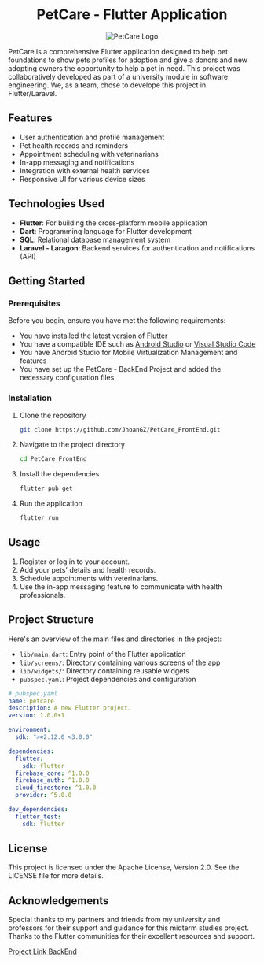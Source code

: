 
<h1 align="center"><strong>PetCare - Flutter Application</strong></h1>


<p align="center">
  <img src="https://github.com/JhoanGZ/PetCare_FrontEnd/blob/main/assets/images/logo_petcare.png?raw=true" alt="PetCare Logo" />
</p>


PetCare is a comprehensive Flutter application designed to help pet foundations to show pets profiles for adoption and give a donors and new adopting owners the opportunity to help a pet in need. 
This project was collaboratively developed as part of a university module in software engineering. 
We, as a team, chose to develope this project in Flutter/Laravel.

## Features

- User authentication and profile management
- Pet health records and reminders
- Appointment scheduling with veterinarians
- In-app messaging and notifications
- Integration with external health services
- Responsive UI for various device sizes

## Technologies Used

- **Flutter**: For building the cross-platform mobile application
- **Dart**: Programming language for Flutter development
- **SQL**: Relational database management system
- **Laravel - Laragon**: Backend services for authentication and notifications (API)

## Getting Started

### Prerequisites

Before you begin, ensure you have met the following requirements:

- You have installed the latest version of [Flutter](https://flutter.dev/docs/get-started/install)
- You have a compatible IDE such as [Android Studio](https://developer.android.com/studio) or [Visual Studio Code](https://code.visualstudio.com/)
- You have Android Studio for Mobile Virtualization Management and features
- You have set up the PetCare - BackEnd Project and added the necessary configuration files

### Installation

1. Clone the repository

    ```sh
    git clone https://github.com/JhoanGZ/PetCare_FrontEnd.git
    ```

2. Navigate to the project directory

    ```sh
    cd PetCare_FrontEnd
    ```

3. Install the dependencies

    ```sh
    flutter pub get
    ```

4. Run the application

    ```sh
    flutter run
    ```

## Usage

1. Register or log in to your account.
2. Add your pets' details and health records.
3. Schedule appointments with veterinarians.
4. Use the in-app messaging feature to communicate with health professionals.

## Project Structure

Here's an overview of the main files and directories in the project:

- `lib/main.dart`: Entry point of the Flutter application
- `lib/screens/`: Directory containing various screens of the app
- `lib/widgets/`: Directory containing reusable widgets
- `pubspec.yaml`: Project dependencies and configuration

```yaml
# pubspec.yaml
name: petcare
description: A new Flutter project.
version: 1.0.0+1

environment:
  sdk: ">=2.12.0 <3.0.0"

dependencies:
  flutter:
    sdk: flutter
  firebase_core: ^1.0.0
  firebase_auth: ^1.0.0
  cloud_firestore: ^1.0.0
  provider: ^5.0.0

dev_dependencies:
  flutter_test:
    sdk: flutter

```
## License
This project is licensed under the Apache License, Version 2.0. See the LICENSE file for more details.

## Acknowledgements
Special thanks to my partners and friends from my university and professors for their support and guidance for this midterm studies project.
Thanks to the Flutter communities for their excellent resources and support.

[Project Link BackEnd](https://github.com/JhoanGZ/PetCare_BackEnd)
